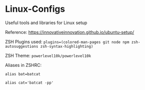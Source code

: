 # Linux-Configs
Useful tools and libraries for Linux setup

Reference:
https://innovativeinnovation.github.io/ubuntu-setup/

ZSH Plugins used: `plugins=(colored-man-pages git node npm zsh-autosuggestions zsh-syntax-highlighting)`

ZSH Theme: `powerlevel10k/powerlevel10k`

Aliases in ZSHRC: 

`alias bat=batcat`

`alias cat='batcat -pp'`
